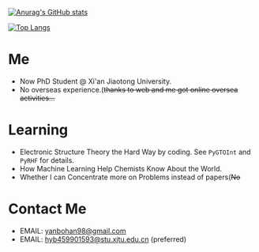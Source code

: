 <!--
**saltball/saltball** is a ✨ _special_ ✨ repository because its `README.md` (this file) appears on your GitHub profile.

Here are some ideas to get you started:

- 🔭 I’m currently working on ...
- 🌱 I’m currently learning ...
- 👯 I’m looking to collaborate on ...
- 🤔 I’m looking for help with ...
- 💬 Ask me about ...
- 📫 How to reach me: ...
- 😄 Pronouns: ...
- ⚡ Fun fact: ...
-->
[![Anurag's GitHub stats](https://github-readme-stats.vercel.app/api?username=saltball&count_private=true&show_icons=true)](https://github.com/anuraghazra/github-readme-stats)

[![Top Langs](https://github-readme-stats.vercel.app/api/top-langs/?username=saltball&layout=compact)](https://github.com/anuraghazra/github-readme-stats)

# Me
- Now PhD Student @ Xi'an Jiaotong University.
- No overseas experience.(~~thanks to web and me got online oversea activities...~~

# Learning
- Electronic Structure Theory the Hard Way by coding. See `PyGTOInt` and `PyRHF` for details.
- How Machine Learning Help Chemists Know About the World.
- Whether I can Concentrate more on Problems instead of papers(~~No~~

# Contact Me
- EMAIL: yanbohan98@gmail.com
- EMAIL: hyb459901593@stu.xjtu.edu.cn (preferred)
